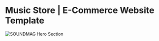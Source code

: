 # Music Store | E-Commerce Website Template
![SOUNDMAG Hero Section](https://mir-s3-cdn-cf.behance.net/project_modules/1400/f0cb99130853433.6189aeef516db.png)
